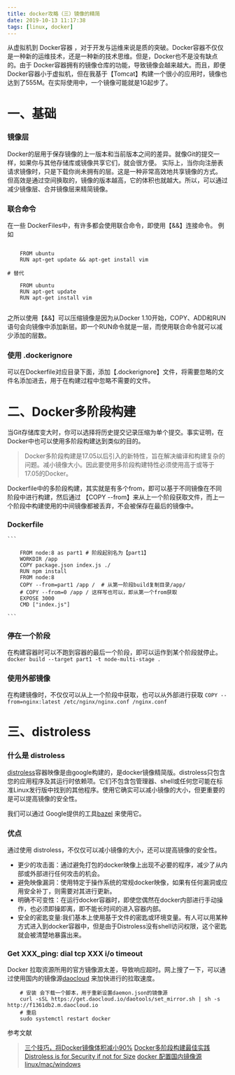 ```yaml
---
title: docker攻略（三）镜像的精简
date: 2019-10-13 11:17:38
tags: [linux, docker]
---
```


从虚拟机到 Docker容器 ，对于开发与运维来说是质的突破。Docker容器不仅仅是一种新的运维技术，还是一种新的技术思维。但是，Docker也不是没有缺点的。由于 Docker容器拥有的镜像仓库的功能，导致镜像会越来越大。而且，即便Docker容器小于虚拟机，但在我基于【Tomcat】构建一个很小的应用时，镜像也达到了555M。在实际使用中，一个镜像可能就是1G起步了。



# 一、基础

### 镜像层

Docker的层用于保存镜像的上一版本和当前版本之间的差异。就像Git的提交一样，如果你与其他存储库或镜像共享它们，就会很方便。
实际上，当你向注册表请求镜像时，只是下载你尚未拥有的层。这是一种非常高效地共享镜像的方式。
但高效是通过空间换取的，镜像的版本越高，它的体积也就越大。所以，可以通过减少镜像层、合并镜像层来精简镜像。

### 联合命令

在一些 DockerFiles中，有许多都会使用联合命令，即使用【&&】连接命令。
例如
```

	FROM ubuntu
	RUN apt-get update && apt-get install vim

# 替代

	FROM ubuntu
	RUN apt-get update
	RUN apt-get install vim
	
```
之所以使用【&&】可以压缩镜像是因为从Docker 1.10开始，COPY、ADD和RUN语句会向镜像中添加新层。即一个RUN命令就是一层，而使用联合命令就可以减少添加的层数。

### 使用 .dockerignore
可以在Dockerfile对应目录下面，添加【.dockerignore】文件，将需要忽略的文件名添加进去，用于在构建过程中忽略不需要的文件。



# 二、Docker多阶段构建
当Git存储库变大时，你可以选择将历史提交记录压缩为单个提交。事实证明，在Docker中也可以使用多阶段构建达到类似的目的。

> Docker多阶段构建是17.05以后引入的新特性，旨在解决编译和构建复杂的问题。减小镜像大小。因此要使用多阶段构建特性必须使用高于或等于17.05的Docker。

Dockerfile中的多阶段构建，其实就是有多个from，即可以基于不同镜像在不同阶段中进行构建，然后通过 【COPY --from】来从上一个阶段获取文件，而上一个阶段中构建使用的中间镜像都被丢弃，不会被保存在最后的镜像中。

### Dockerfile
	```

		FROM node:8 as part1 # 阶段起别名为【part1】
		WORKDIR /app
		COPY package.json index.js ./
		RUN npm install
		FROM node:8
		COPY --from=part1 /app /  # 从第一阶段build复制目录/app/
		# COPY --from=0 /app / 这样写也可以，即从第一个from获取
		EXPOSE 3000
		CMD ["index.js"]
		
	```
	
### 停在一个阶段
在构建容器时可以不跑到容器的最后一个阶段，即可以运作到某个阶段就停止。
	`docker build --target part1 -t node-multi-stage .`

### 使用外部镜像
在构建镜像时，不仅仅可以从上一个阶段中获取，也可以从外部进行获取
	`COPY --from=nginx:latest /etc/nginx/nginx.conf /nginx.conf`



# 三、distroless

### 什么是 distroless
[distroless](https://github.com/GoogleContainerTools/distroless)容器映像是由google构建的，是docker镜像精简版。distroless只包含您的应用程序及其运行时依赖项。它们不包含包管理器、shell或任何您可能在标准Linux发行版中找到的其他程序。使用它确实可以减小镜像的大小，但更重要的是可以提高镜像的安全性。

我们可以通过 Google提供的工具[bazel](https://docs.bazel.build/versions/master/bazel-overview.html) 来使用它。


### 优点
通过使用 distroless，不仅仅可以减小镜像的大小，还可以提高镜像的安全性。
+	更少的攻击面：通过避免打包的docker映像上出现不必要的程序，减少了从内部或外部进行任何攻击的机会。
+	避免映像漏洞：使用特定于操作系统的常规docker映像，如果有任何漏洞或应用安全补丁，则需要对其进行更新。
+	明确不可变性：在运行docker容器时，即使您偶然在docker内部进行手动操作，也必须即操即离，即不能长时间的进入容器内部。
+	安全的密匙变量:我们基本上使用基于文件的密匙或环境变量。有人可以用某种方式进入到docker容器中，但是由于Distroless没有shell访问权限，这个密匙就会被清楚地暴露出来。

 
### Get XXX_ping: dial tcp XXX i/o timeout
Docker 拉取资源所用的官方镜像源太差，导致响应超时。网上搜了一下，可以通过使用国内的镜像源[daocloud](https://www.daocloud.io/mirror) 来加快进行的拉取速度。

```
	# 安装 会下载一个脚本，用于重新设置daemon.json的镜像源
	curl -sSL https://get.daocloud.io/daotools/set_mirror.sh | sh -s http://f1361db2.m.daocloud.io
	# 重启
	sudo systemctl restart docker 
```


参考文献
>	[三个技巧，将Docker镜像体积减小90%](http://www.docker.org.cn/docker/176.html)
[Docker多阶段构建最佳实践](http://dockone.io/article/8179)
[Distroless is for Security if not for Size](https://medium.com/@dwdraju/distroless-is-for-security-if-not-for-size-6eac789f695f)
[docker 配置国内镜像源 linux/mac/windows](https://www.cnblogs.com/wangjunjiehome/p/9276207.html) 
